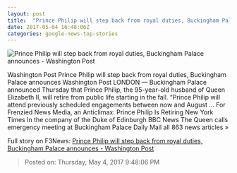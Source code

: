 ```yaml
---
layout: post
title:  "Prince Philip will step back from royal duties, Buckingham Palace announces - Washington Post"
date: 2017-05-04 16:48:06Z
categories: google-news-top-stories
---
```


![Prince Philip will step back from royal duties, Buckingham Palace announces - Washington Post](https://img.washingtonpost.com/rf/image_1484w/2010-2019/WashingtonPost/2017/05/04/Foreign/Images/2017-05-04T114953Z_149956985_RC1938ED83B0_RTRMADP_3_BRITAIN-ROYALS.jpg)

Washington Post Prince Philip will step back from royal duties, Buckingham Palace announces Washington Post LONDON — Buckingham Palace announced Thursday that Prince Philip, the 95-year-old husband of Queen Elizabeth II, will retire from public life starting in the fall. “Prince Philip will attend previously scheduled engagements between now and August ... For Frenzied News Media, an Anticlimax: Prince Philip Is Retiring New York Times In the company of the Duke of Edinburgh BBC News The Queen calls emergency meeting at Buckingham Palace Daily Mail all 863 news articles »


Full story on F3News: [Prince Philip will step back from royal duties, Buckingham Palace announces - Washington Post](http://www.f3nws.com/n/2pNFzC)

> Posted on: Thursday, May 4, 2017 9:48:06 PM
